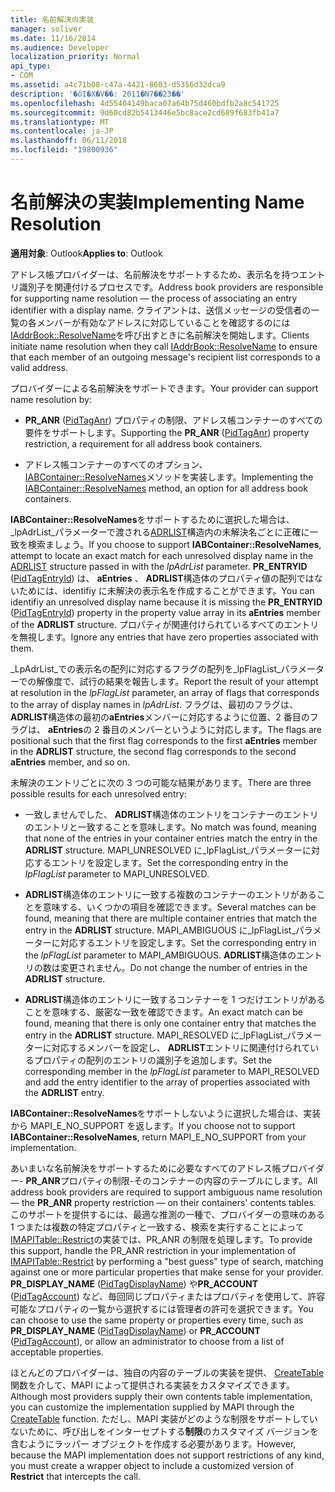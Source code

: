 ```yaml
---
title: 名前解決の実装
manager: soliver
ms.date: 11/16/2014
ms.audience: Developer
localization_priority: Normal
api_type:
- COM
ms.assetid: a4c71b08-c47a-4421-8603-d5356d32dca9
description: '�ŏI�X�V��: 2011�N7��23��'
ms.openlocfilehash: 4d55404149baca07a64b75d460bdfb2a8c541725
ms.sourcegitcommit: 9d60cd82b5413446e5bc8ace2cd689f683fb41a7
ms.translationtype: MT
ms.contentlocale: ja-JP
ms.lasthandoff: 06/11/2018
ms.locfileid: "19800936"
---
```

# <a name="implementing-name-resolution"></a><span data-ttu-id="76d69-103">名前解決の実装</span><span class="sxs-lookup"><span data-stu-id="76d69-103">Implementing Name Resolution</span></span>

  
  
<span data-ttu-id="76d69-104">**適用対象**: Outlook</span><span class="sxs-lookup"><span data-stu-id="76d69-104">**Applies to**: Outlook</span></span> 
  
<span data-ttu-id="76d69-105">アドレス帳プロバイダーは、名前解決をサポートするため、表示名を持つエントリ識別子を関連付けるプロセスです。</span><span class="sxs-lookup"><span data-stu-id="76d69-105">Address book providers are responsible for supporting name resolution — the process of associating an entry identifier with a display name.</span></span> <span data-ttu-id="76d69-106">クライアントは、送信メッセージの受信者の一覧の各メンバーが有効なアドレスに対応していることを確認するのには[IAddrBook::ResolveName](iaddrbook-resolvename.md)を呼び出すときに名前解決を開始します。</span><span class="sxs-lookup"><span data-stu-id="76d69-106">Clients initiate name resolution when they call [IAddrBook::ResolveName](iaddrbook-resolvename.md) to ensure that each member of an outgoing message's recipient list corresponds to a valid address.</span></span> 
  
<span data-ttu-id="76d69-107">プロバイダーによる名前解決をサポートできます。</span><span class="sxs-lookup"><span data-stu-id="76d69-107">Your provider can support name resolution by:</span></span>
  
- <span data-ttu-id="76d69-108">**PR_ANR** ([PidTagAnr](pidtaganr-canonical-property.md)) プロパティの制限、アドレス帳コンテナーのすべての要件をサポートします。</span><span class="sxs-lookup"><span data-stu-id="76d69-108">Supporting the **PR_ANR** ([PidTagAnr](pidtaganr-canonical-property.md)) property restriction, a requirement for all address book containers.</span></span>
    
- <span data-ttu-id="76d69-109">アドレス帳コンテナーのすべてのオプション、 [IABContainer::ResolveNames](iabcontainer-resolvenames.md)メソッドを実装します。</span><span class="sxs-lookup"><span data-stu-id="76d69-109">Implementing the [IABContainer::ResolveNames](iabcontainer-resolvenames.md) method, an option for all address book containers.</span></span> 
    
<span data-ttu-id="76d69-110">**IABContainer::ResolveNames**をサポートするために選択した場合は、 _lpAdrList_パラメーターで渡される[ADRLIST](adrlist.md)構造内の未解決名ごとに正確に一致を検索ましょう。</span><span class="sxs-lookup"><span data-stu-id="76d69-110">If you choose to support **IABContainer::ResolveNames**, attempt to locate an exact match for each unresolved display name in the [ADRLIST](adrlist.md) structure passed in with the  _lpAdrList_ parameter.</span></span> <span data-ttu-id="76d69-111">**PR_ENTRYID** ([PidTagEntryId](pidtagentryid-canonical-property.md)) は、 **aEntries** 、 **ADRLIST**構造体のプロパティ値の配列ではないためには、identifiy に未解決の表示名を作成することができます。</span><span class="sxs-lookup"><span data-stu-id="76d69-111">You can identifiy an unresolved display name because it is missing the **PR_ENTRYID** ([PidTagEntryId](pidtagentryid-canonical-property.md)) property in the property value array in its **aEntries** member of the **ADRLIST** structure.</span></span> <span data-ttu-id="76d69-112">プロパティが関連付けられているすべてのエントリを無視します。</span><span class="sxs-lookup"><span data-stu-id="76d69-112">Ignore any entries that have zero properties associated with them.</span></span> 
  
<span data-ttu-id="76d69-113">_LpAdrList_での表示名の配列に対応するフラグの配列を_lpFlagList_パラメーターでの解像度で、試行の結果を報告します。</span><span class="sxs-lookup"><span data-stu-id="76d69-113">Report the result of your attempt at resolution in the  _lpFlagList_ parameter, an array of flags that corresponds to the array of display names in  _lpAdrList_.</span></span> <span data-ttu-id="76d69-114">フラグは、最初のフラグは、 **ADRLIST**構造体の最初の**aEntries**メンバーに対応するように位置、2 番目のフラグは、 **aEntries**の 2 番目のメンバーというように対応します。</span><span class="sxs-lookup"><span data-stu-id="76d69-114">The flags are positional such that the first flag corresponds to the first **aEntries** member in the **ADRLIST** structure, the second flag corresponds to the second **aEntries** member, and so on.</span></span> 
  
<span data-ttu-id="76d69-115">未解決のエントリごとに次の 3 つの可能な結果があります。</span><span class="sxs-lookup"><span data-stu-id="76d69-115">There are three possible results for each unresolved entry:</span></span>
  
- <span data-ttu-id="76d69-116">一致しませんでした、 **ADRLIST**構造体のエントリをコンテナーのエントリのエントリと一致することを意味します。</span><span class="sxs-lookup"><span data-stu-id="76d69-116">No match was found, meaning that none of the entries in your container entries match the entry in the **ADRLIST** structure.</span></span> <span data-ttu-id="76d69-117">MAPI_UNRESOLVED に_lpFlagList_パラメーターに対応するエントリを設定します。</span><span class="sxs-lookup"><span data-stu-id="76d69-117">Set the corresponding entry in the  _lpFlagList_ parameter to MAPI_UNRESOLVED.</span></span> 
    
- <span data-ttu-id="76d69-118">**ADRLIST**構造体のエントリに一致する複数のコンテナーのエントリがあることを意味する、いくつかの項目を確認できます。</span><span class="sxs-lookup"><span data-stu-id="76d69-118">Several matches can be found, meaning that there are multiple container entries that match the entry in the **ADRLIST** structure.</span></span> <span data-ttu-id="76d69-119">MAPI_AMBIGUOUS に_lpFlagList_パラメーターに対応するエントリを設定します。</span><span class="sxs-lookup"><span data-stu-id="76d69-119">Set the corresponding entry in the  _lpFlagList_ parameter to MAPI_AMBIGUOUS.</span></span> <span data-ttu-id="76d69-120">**ADRLIST**構造体のエントリの数は変更されません。</span><span class="sxs-lookup"><span data-stu-id="76d69-120">Do not change the number of entries in the **ADRLIST** structure.</span></span> 
    
- <span data-ttu-id="76d69-121">**ADRLIST**構造体のエントリに一致するコンテナーを 1 つだけエントリがあることを意味する、厳密な一致を確認できます。</span><span class="sxs-lookup"><span data-stu-id="76d69-121">An exact match can be found, meaning that there is only one container entry that matches the entry in the **ADRLIST** structure.</span></span> <span data-ttu-id="76d69-122">MAPI_RESOLVED に_lpFlagList_パラメーターに対応するメンバーを設定し、 **ADRLIST**エントリに関連付けられているプロパティの配列のエントリの識別子を追加します。</span><span class="sxs-lookup"><span data-stu-id="76d69-122">Set the corresponding member in the  _lpFlagList_ parameter to MAPI_RESOLVED and add the entry identifier to the array of properties associated with the **ADRLIST** entry.</span></span> 
    
<span data-ttu-id="76d69-123">**IABContainer::ResolveNames**をサポートしないように選択した場合は、実装から MAPI_E_NO_SUPPORT を返します。</span><span class="sxs-lookup"><span data-stu-id="76d69-123">If you choose not to support **IABContainer::ResolveNames**, return MAPI_E_NO_SUPPORT from your implementation.</span></span>
  
<span data-ttu-id="76d69-124">あいまいな名前解決をサポートするために必要なすべてのアドレス帳プロバイダー- **PR_ANR**プロパティの制限-そのコンテナーの内容のテーブルにします。</span><span class="sxs-lookup"><span data-stu-id="76d69-124">All address book providers are required to support ambiguous name resolution — the **PR_ANR** property restriction — on their containers' contents tables.</span></span> <span data-ttu-id="76d69-125">このサポートを提供するには、最適な推測の一種で、プロバイダーの意味のある 1 つまたは複数の特定プロパティと一致する、検索を実行することによって[IMAPITable::Restrict](imapitable-restrict.md)の実装では、PR_ANR の制限を処理します。</span><span class="sxs-lookup"><span data-stu-id="76d69-125">To provide this support, handle the PR_ANR restriction in your implementation of [IMAPITable::Restrict](imapitable-restrict.md) by performing a "best guess" type of search, matching against one or more particular properties that make sense for your provider.</span></span> <span data-ttu-id="76d69-126">**PR_DISPLAY_NAME** ([PidTagDisplayName](pidtagdisplayname-canonical-property.md)) や**PR_ACCOUNT** ([PidTagAccount](pidtagaccount-canonical-property.md)) など、毎回同じプロパティまたはプロパティを使用して、許容可能なプロパティの一覧から選択するには管理者の許可を選択できます。</span><span class="sxs-lookup"><span data-stu-id="76d69-126">You can choose to use the same property or properties every time, such as **PR_DISPLAY_NAME** ([PidTagDisplayName](pidtagdisplayname-canonical-property.md)) or **PR_ACCOUNT** ([PidTagAccount](pidtagaccount-canonical-property.md)), or allow an administrator to choose from a list of acceptable properties.</span></span> 
  
<span data-ttu-id="76d69-127">ほとんどのプロバイダーは、独自の内容のテーブルの実装を提供、 [CreateTable](createtable.md)関数を介して、MAPI によって提供される実装をカスタマイズできます。</span><span class="sxs-lookup"><span data-stu-id="76d69-127">Although most providers supply their own contents table implementation, you can customize the implementation supplied by MAPI through the [CreateTable](createtable.md) function.</span></span> <span data-ttu-id="76d69-128">ただし、MAPI 実装がどのような制限をサポートしていないために、呼び出しをインターセプトする**制限**のカスタマイズ バージョンを含むようにラッパー オブジェクトを作成する必要があります。</span><span class="sxs-lookup"><span data-stu-id="76d69-128">However, because the MAPI implementation does not support restrictions of any kind, you must create a wrapper object to include a customized version of **Restrict** that intercepts the call.</span></span> 
  

